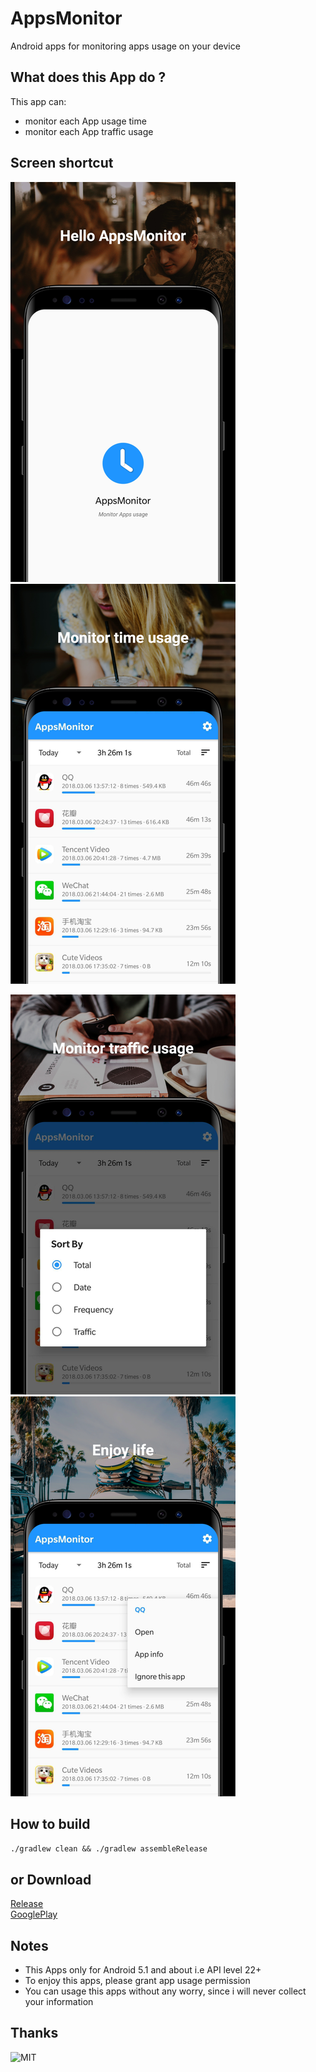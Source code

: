 # AppsMonitor
Android apps for monitoring apps usage on your device

## What does this App do ?

This app can:

- monitor each App usage time
- monitor each App traffic usage

## Screen shortcut

![1](images/1.png)
![2](images/2.png)

![3](images/3.png)
![4](images/4.png)

## How to build

`./gradlew clean && ./gradlew assembleRelease`

## or Download

[Release](https://github.com/zhaobao/AppsTimeline/releases/tag/v1.0.0)  
[GooglePlay](https://play.google.com/store/apps/details?id=azahar.com.t)

## Notes

- This Apps only for Android 5.1 and about i.e API level 22+
- To enjoy this apps, please grant app usage permission
- You can usage this apps without any worry, since i will never collect your information

## Thanks
![MIT](https://img.shields.io/npm/l/vue.svg)
